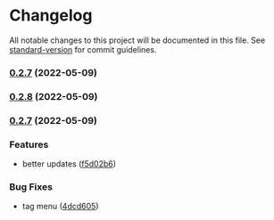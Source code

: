 # Changelog

All notable changes to this project will be documented in this file. See [standard-version](https://github.com/conventional-changelog/standard-version) for commit guidelines.

### [0.2.7](https://github.com/ThomasFKJorna/zotero-night/compare/v0.2.8...v0.2.7) (2022-05-09)

### [0.2.8](https://github.com/ThomasFKJorna/zotero-night/compare/v0.2.7...v0.2.8) (2022-05-09)

### [0.2.7](https://github.com/ThomasFKJorna/zotero-night/compare/v0.2.5...v0.2.7) (2022-05-09)


### Features

* better updates ([f5d02b6](https://github.com/ThomasFKJorna/zotero-night/commit/f5d02b6e77550970308e96c1236a78be3f15fb07))


### Bug Fixes

* tag menu ([4dcd605](https://github.com/ThomasFKJorna/zotero-night/commit/4dcd605100ab137880162be14c6333944e4b76ad))
